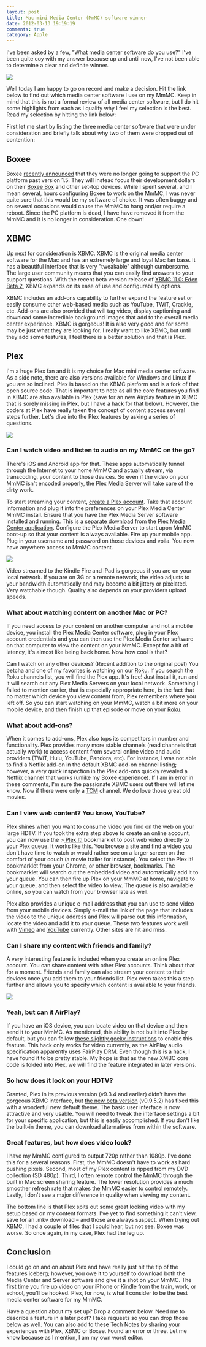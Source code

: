 ```yaml
---
layout: post
title: Mac mini Media Center (MmMC) software winner
date: 2012-03-13 19:19:19
comments: true
category: Apple
---
```


I've been asked by a few, "What media center software do you use?" I've been quite coy with my answer because up and until now, I've not been able to determine a clear and definite winner.

![][1]

Well today I am happy to go on record and make a decision. Hit the link below to find out which media center software I use on my MmMC. Keep in mind that this is not a formal review of all media center software, but I do hit some highlights from each as I qualify why I feel my selection is the best. Read my selection by hitting the link below:

First let me start by listing the three media center software that were under consideration and briefly talk about why two of them were dropped out of contention:

## Boxee
Boxee [recently announced][3] that they were no longer going to support the PC platform past version 1.5. They will instead focus their development dollars on their [Boxee Box][4] and other set-top devices. While I spent several, and I mean several, hours configuring Boxee to work on the MmMC, I was never quite sure that this would be my software of choice. It was often buggy and on several occasions would cause the MmMC to hang and/or require a reboot. Since the PC platform is dead, I have have removed it from the MmMC and it is no longer in consideration. One down!

## XBMC
Up next for consideration is XBMC. XBMC is the original media center software for the Mac and has an extremely large and loyal Mac fan base. It has a beautiful interface that is very "tweakable" although cumbersome. The large user community means that you can easily find answers to your support questions. With the recent beta version release of [XBMC 11.0: Eden Beta 2][5], XBMC expands on its ease of use and configurability options.

XBMC includes an add-ons capability to further expand the feature set or easily consume other web-based media such as YouTube, TWiT, Crackle, etc. Add-ons are also provided that will tag video, display captioning and download some incredible background images that add to the overall media center experience. XBMC is gorgeous! It is also very good and for some may be just what they are looking for. I really want to like XBMC, but until they add some features, I feel there is a better solution and that is Plex.

## Plex
I'm a huge Plex fan and it is my choice for Mac mini media center software. As a side note, there are also versions available for Windows and Linux if you are so inclined. Plex is based on the XBMC platform and is a fork of that open source code. That is important to note as all the core features you find in XBMC are also available in Plex (save for an new Airplay feature in XBMC that is sorely missing in Plex, but I have a hack for that below). However, the coders at Plex have really taken the concept of content access several steps further. Let's dive into the Plex features by asking a series of questions.

![][6]

### Can I watch video and listen to audio on my MmMC on the go?
There's iOS and Android app for that. These apps automatically tunnel through the Internet to your home MmMC and actually stream, via transcoding, your content to those devices. So even if the video on your MmMC isn't encoded properly, the Plex Media Server will take care of the dirty work.

To start streaming your content, [create a Plex account][7]. Take that account information and plug it into the preferences on your Plex Media Center MmMC install. Ensure that you have the Plex Media Server software installed and running. This is a [separate download][8] from the [Plex Media Center application][9]. Configure the Plex Media Server to start upon MmMC boot-up so that your content is always available. Fire up your mobile app. Plug in your username and password on those devices and voila. You now have anywhere access to MmMC content.

![][10]

Video streamed to the Kindle Fire and iPad is gorgeous if you are on your local network. If you are on 3G or a remote network, the video adjusts to your bandwidth automatically and may become a bit jittery or pixelated. Very watchable though. Quality also depends on your providers upload speeds.

### What about watching content on another Mac or PC?
If you need access to your content on another computer and not a mobile device, you install the Plex Media Center software, plug in your Plex account credentials and you can then use the Plex Media Center software on that computer to view the content on your MmMC. Except for a bit of latency, it's almost like being back home. Now how cool is that?

Can I watch on any other devices? (Recent addition to the original post)
You betcha and one of my favorites is watching on our [Roku][11]. If you search the Roku channels list, you will find the Plex app. It's free! Just install it, run and it will search out any Plex Media Servers on your local network. Something I failed to mention earlier, that is especially appropriate here, is the fact that no matter which device you view content from, Plex remembers where you left off. So you can start watching on your MmMC, watch a bit more on your mobile device, and then finish up that episode or move on your [Roku][11].

### What about add-ons?
When it comes to add-ons, Plex also tops its competitors in number and functionality. Plex provides many more stable channels (read channels that actually work) to access content from several online video and audio providers (TWiT, Hulu, YouTube, Pandora, etc). For instance, I was not able to find a Netflix add-on in the default XBMC add-on channel listing; however, a very quick inspection in the Plex add-ons quickly revealed a Netflix channel that works (unlike my Boxee experience). If I am in error in these comments, I'm sure the passionate XBMC users out there will let me know. Now if there were only a [TCM][12] channel. We do love those great old movies.

### Can I view web content? You know, YouTube?
Plex shines when you want to consume video you find on the web on your large HDTV. If you took the extra step above to create an online account, you can now use the >[ Plex It!][13] bookmarklet to post web video directly to your Plex queue. It works like this. You browse a site and find a video you don't have time to watch or would rather see on a larger screen on the comfort of your couch (a movie trailer for instance). You select the Plex It! bookmarklet from your Chrome, or other browser, bookmarks. The bookmarklet will search out the embedded video and automatically add it to your queue. You can then fire up Plex on your MmMC at home, navigate to your queue, and then select the video to view. The queue is also available online, so you can watch from your browser late as well.

Plex also provides a unique e-mail address that you can use to send video from your mobile devices. Simply e-mail the link of the page that includes the video to the unique address and Plex will parse out this information, locate the video and add it to your queue. These two features work well with [Vimeo][14] and [YouTube][15] currently. Other sites are hit and miss.

### Can I share my content with friends and family?
A very interesting feature is included when you create an online Plex account. You can share content with other Plex accounts. Think about that for a moment. Friends and family can also stream your content to their devices once you add them to your friends list. Plex even takes this a step further and allows you to specify which content is available to your friends.

![][16]

### Yeah, but can it AirPlay?
If you have an iOS device, you can locate video on that device and then send it to your MmMC. As mentioned, this ability is not built into Plex by default, but you can follow [these slightly geeky instructions][17] to enable this feature. This hack only works for video currently, as the AirPlay audio specification apparently uses FairPlay DRM. Even though this is a hack, I have found it to be pretty stable. My hope is that as the new XMBC core code is folded into Plex, we will find the feature integrated in later versions.

### So how does it look on your HDTV?
Granted, Plex in its previous version (v9.3.4 and earlier) didn't have the gorgeous XBMC interface, but [the new beta version][18] (v0.9.5.2) has fixed this with a wonderful new default theme. The basic user interface is now attractive and very usable. You will need to tweak the interface settings a bit for your specific application, but this is easily accomplished. If you don't like the built-in theme, you can download alternatives from within the software.

### Great features, but how does video look?
I have my MmMC configured to output 720p rather than 1080p. I've done this for a several reasons. First, the MmMC doesn't have to work as hard pushing pixels. Second, most of my Plex content is ripped from my DVD collection (SD 480p). Third, I often remote control the MmMC through the built in Mac screen sharing feature. The lower resolution provides a much smoother refresh rate that makes the MmMC easier to control remotely. Lastly, I don't see a major difference in quality when viewing my content.

The bottom line is that Plex spits out some great looking video with my setup based on my content formats. I've yet to find something it can't view, save for an .mkv download – and those are always suspect. When trying out XBMC, I had a couple of files that I could hear, but not see. Boxee was worse. So once again, in my case, Plex had the leg up.

## Conclusion
I could go on and on about Plex and have really just hit the tip of the features iceberg; however, you owe it to yourself to download both the Media Center and Server software and give it a shot on your MmMC. The first time you fire up video on your iPhone or Kindle from the train, work, or school, you'll be hooked. Plex, for now, is what I consider to be the best media center software for my MmMC.

Have a question about my set up? Drop a comment below. Need me to describe a feature in a later post? I take requests so you can drop those below as well. You can also add to these Tech Notes by sharing your experiences with Plex, XBMC or Boxee. Found an error or three. Let me know because as I mention, I am my own worst editor.

[1]: http://3.bp.blogspot.com/-ClmRWvS4OVs/Tjrnz1e0j3I/AAAAAAAA3Io/VDuOltF_sgE/s200/Boxed+Mac+Mini.PNG
[3]: http://blog.boxee.tv/2011/12/26/boxee-1-5-fall-software-update/#.Tyms3ZZSQbk
[4]: http://goo.gl/ef8S1
[5]: http://xbmc.org/natethomas/2012/01/22/xbmc-11-0-eden-beta-2-available-now/
[6]: http://4.bp.blogspot.com/-SvwFe3pXg1c/Tzl7lFl_ceI/AAAAAAAA5Og/FFoRNNdDOtc/s400/Plex+Screen+Shot.png
[7]: https://my.plexapp.com/
[8]: http://goo.gl/4bYSm
[9]: http://goo.gl/RASeJ
[10]: http://3.bp.blogspot.com/-jYfBamSfa-0/Tzl7x574bjI/AAAAAAAA5Oo/bflv4xo4E7k/s320/Photo+Feb+03,+16+09+28.png
[11]: http://goo.gl/P4OQS
[12]: http://draft.blogger.com/www.tcm.com
[13]: https://my.plexapp.com/queue/help
[14]: http://draft.blogger.com/www.vimeo.com
[15]: http://draft.blogger.com/www.youtube.com
[16]: http://4.bp.blogspot.com/-BIYUElEdVio/Tzl8DHXHUoI/AAAAAAAA5Ow/eeDwKTAlFHM/s320/My+Plex+Login.png
[17]: http://forums.plexapp.com/index.php/topic/25356-airplayer-for-plex-how-to-install/
[18]: http://www.plexapp.com/download/mac-download-new.php
